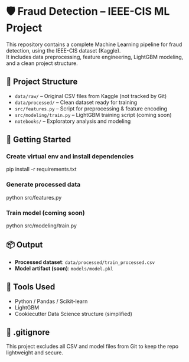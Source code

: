 # 🛡️ Fraud Detection – IEEE-CIS ML Project

This repository contains a complete Machine Learning pipeline for fraud detection, using the IEEE-CIS dataset (Kaggle).  
It includes data preprocessing, feature engineering, LightGBM modeling, and a clean project structure.

## 🔧 Project Structure

- `data/raw/` – Original CSV files from Kaggle (not tracked by Git)
- `data/processed/` – Clean dataset ready for training
- `src/features.py` – Script for preprocessing & feature encoding
- `src/modeling/train.py` – LightGBM training script (coming soon)
- `notebooks/` – Exploratory analysis and modeling

## 🚀 Getting Started

### Create virtual env and install dependencies
pip install -r requirements.txt

### Generate processed data
python src/features.py

### Train model (coming soon)
python src/modeling/train.py

## 📦 Output

- **Processed dataset**: `data/processed/train_processed.csv`
- **Model artifact (soon)**: `models/model.pkl`

## 🤖 Tools Used

- Python / Pandas / Scikit-learn
- LightGBM
- Cookiecutter Data Science structure (simplified)

## 📁 .gitignore

This project excludes all CSV and model files from Git to keep the repo lightweight and secure.
